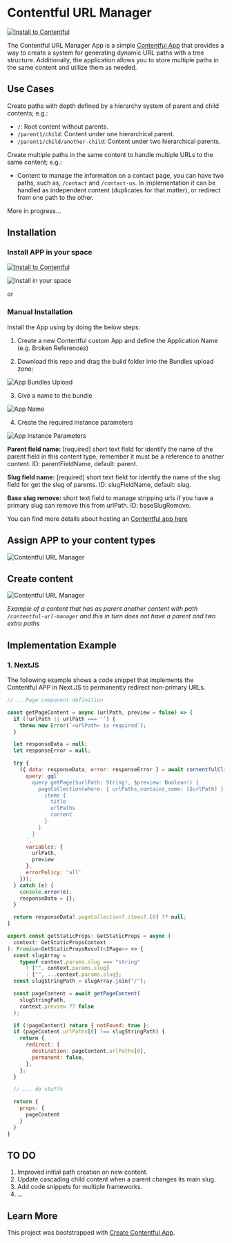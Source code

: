 # Contentful URL Manager

[![Install to Contentful](https://www.ctfstatic.com/button/install-small.svg)](https://app.contentful.com/deeplink?link=apps&id=kLjkQFK44rW7yaGJq4vQj)

The Contentful URL Manager App is a simple [Contentful App](https://www.contentful.com/developers/docs/extensibility/app-framework/) that provides a way to create a system for generating dynamic URL paths with a tree structure. Additionally, the application allows you to store multiple paths in the same content and utilize them as needed.

## Use Cases

Create paths with depth defined by a hierarchy system of parent and child contents; e.g.:

* `/`: Root content without parents.
* `/parent1/child`: Content under one hierarchical parent.
* `/parent1/child/another-child`: Content under two hierarchical parents.

Create multiple paths in the same content to handle multiple URLs to the same content; e.g.:

* Content to manage the information on a contact page, you can have two paths, such as, `/contact` and `/contact-us`. In implementation it can be handled as independent content (duplicates for that matter), or redirect from one path to the other.

More in progress...

## Installation

### Install APP in your space

[![Install to Contentful](https://www.ctfstatic.com/button/install-small.svg)](https://app.contentful.com/deeplink?link=apps&id=kLjkQFK44rW7yaGJq4vQj)

![Install in your space](./docs/image.png)

or

### Manual Installation

Install the App using by doing the below steps:

1. Create a new Contentful custom App and define the Application Name (e.g. Broken References)

2. Download this repo and drag the build folder into the Bundles upload zone:

![App Bundles Upload](./docs/bundles.png)

3. Give a name to the bundle

![App Name](./docs/appname.png)

4. Create the required instance parameters

![App Instance Parameters](./docs/instance-params.png)

**Parent field name:** [required] short text field for identify the name of the parent field in this content type; remember it must be a reference to another content. ID: parentFieldName, default: parent.

**Slug field name:** [required] short text field for identify the name of the slug field for get the slug of parents. ID: slugFieldName, default: slug.

**Base slug remove:** short text field to manage stripping urls if you have a primary slug can remove this from urlPath. ID: baseSlugRemove.

You can find more details about hosting an [Contentful app here](https://www.contentful.com/developers/docs/extensibility/app-framework/hosting-an-app/)

## Assign APP to your content types

![Contentful URL Manager](./docs/showcase-image.png)

## Create content

![Contentful URL Manager](./docs/showcase-image-2.png)

*Example of a content that has as parent another content with path `/contentful-url-manager` and this in turn does not have a parent and two extra paths*


## Implementation Example

### 1. NextJS

The following example shows a code snippet that implements the Contentful APP in Next.JS to permanently redirect non-primary URLs.

```javascript
// ...Page component definition

const getPageContent = async (urlPath, preview = false) => {
  if (!urlPath || urlPath === '') {
    throw new Error(`«urlPath» is required`);
  }

  let responseData = null;
  let responseError = null;

  try {
    ({ data: responseData, error: responseError } = await contentfulClient(preview).query({
      query: gql`
        query getPage($urlPath: String!, $preview: Boolean!) {
          pageCollection(where: { urlPaths_contains_some: [$urlPath] }, limit: 1, preview: $preview) {
            items {
              title
              urlPaths
              content
            }
          }
        }
      `,
      variables: {
        urlPath,
        preview
      },
      errorPolicy: 'all'
    }));
  } catch (e) {
    console.error(e);
    responseData = {};
  }

  return responseData?.pageCollection?.items?.[0] ?? null;
}

export const getStaticProps: GetStaticProps = async (
  context: GetStaticPropsContext
): Promise<GetStaticPropsResult<IPage>> => {
  const slugArray =
    typeof context.params.slug === "string"
      ? ["", context.params.slug]
      : ["", ...context.params.slug];
  const slugStringPath = slugArray.join("/");

  const pageContent = await getPageContent(
    slugStringPath,
    context.preview ?? false
  );

  if (!pageContent) return { notFound: true };
  if (pageContent.urlPaths[0] !== slugStringPath) {
    return {
      redirect: {
        destination: pageContent.urlPaths[0],
        permanent: false,
      },
    };
  }

  // ... do stuffs

  return {
    props: {
      pageContent
    }
  }
}
```

## TO DO

1. Improved initial path creation on new content.
2. Update cascading child content when a parent changes its main slug.
3. Add code snippets for multiple frameworks.
4. ...

## Learn More

This project was bootstrapped with [Create Contentful App](https://github.com/contentful/create-contentful-app).
